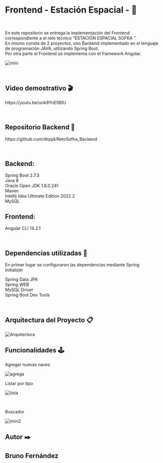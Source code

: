 <h1>Frontend - Estación Espacial - 🚀</h1>
<br>
<p>En este repositorio se entrega la implementación del  Frontend correspondiente a el reto técnico “ESTACIÓN ESPACIAL SOFKA ”.<br>
En mismo consta de 2 proyectos, uno Backend implementado en el lenguaje de programación JAVA, utilizando Spring Boot.<br>
Por otra parte el Frontend se implementa con el framework Angular.<br>
 
  ![mini](https://user-images.githubusercontent.com/65242076/191353077-b90e1759-7811-4d64-b638-6f132c3c671e.jpg)

<p>
<br>
<h2>Video demostrativo 🎬</h2>
<p>https://youtu.be/unk9YnE5BIU<p>
<br>
<h2>Repositorio Backend 📌</h2>
<p>https://github.com/dlqq4/RetoSofka_Backend<p>
<br>
<h2>Backend:</h2>
<p>Spring Boot 2.7.3<br>
Java 8<br>
Oracle Open JDK 1.8.0.241<br>
Maven<br>
Intellij Idea Ultimate Edition 2022.2<br>
MySQL<br>
</p>
<h2>Frontend:</h2>
<p>Angular CLI 14.2.1<br>
</p>
<br>
<h2>Dependencias utilizadas 🔧</h2>
En primer lugar se configuraron las dependencias mediante Spring Initializer
<p>
Spring Data JPA<br>
Spring WEB<br>
MySQL Driver<br>
Spring Boot Dev Tools<br>
</p>
<br>

<h2> Arquitectura del Proyecto 📋 </h2>

![Arquitectura](https://user-images.githubusercontent.com/65242076/191196673-f172309f-4090-4c43-8c8c-a9251940ffbe.jpg)
<br>

<h2>Funcionalidades 🕹️ </h2>
<p>Agregar nuevas naves<p>
  
 ![agrega](https://user-images.githubusercontent.com/65242076/191364811-ed7f15a1-9805-4957-b39b-75602ec0131e.jpg)
  <br>
  
  <p>Listar por tipo<p>
    
 ![lista](https://user-images.githubusercontent.com/65242076/191365061-ee8e1fe8-3db4-4171-bfd7-0c8fde6855e4.jpg)

 <br> 
    
<p>Buscador<p>
  
 ![mini2](https://user-images.githubusercontent.com/65242076/191365459-bd314b22-9667-4842-8ab3-f4689d912211.jpg)


<h2> Autor ✒️<h2>
<p>Bruno Fernández<p>
